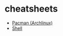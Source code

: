 # cheatsheets
- [Pacman (Archlinux)](https://github.com/javiorfo/cheatsheets/blob/master/pacman.md)
- [Shell](https://github.com/javiorfo/cheatsheets/blob/master/shell.md)
